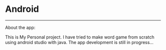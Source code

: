# Android

--------------------------------------------------------------------------------------------------------

About the app:

This is My Personal project. I have tried to make word game from scratch using android studio with java. The app development is still in progress...
